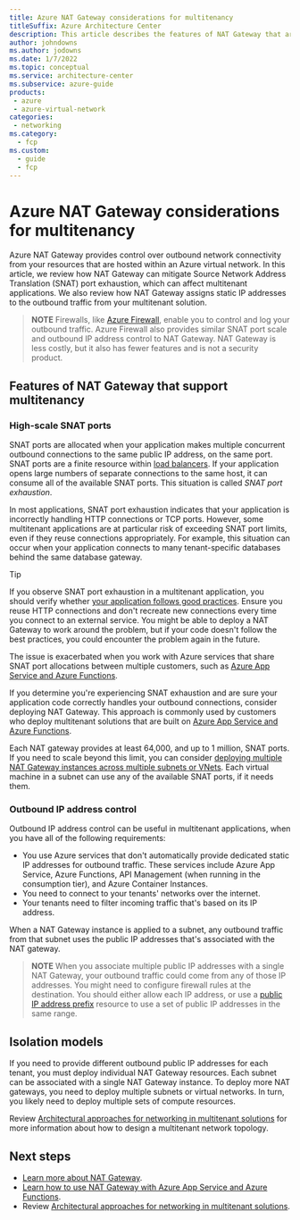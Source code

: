 ```yaml
---
title: Azure NAT Gateway considerations for multitenancy
titleSuffix: Azure Architecture Center
description: This article describes the features of NAT Gateway that are useful when you work with multitenanted systems. It also provides links to guidance and examples for how to use NAT Gateway in a multitenant solution.
author: johndowns
ms.author: jodowns
ms.date: 1/7/2022
ms.topic: conceptual
ms.service: architecture-center
ms.subservice: azure-guide
products:
 - azure
 - azure-virtual-network
categories:
 - networking
ms.category:
  - fcp
ms.custom:
  - guide
  - fcp
---
```


# Azure NAT Gateway considerations for multitenancy

Azure NAT Gateway provides control over outbound network connectivity from your resources that are hosted within an Azure virtual network. In this article, we review how NAT Gateway can mitigate Source Network Address Translation (SNAT) port exhaustion, which can affect multitenant applications. We also review how NAT Gateway assigns static IP addresses to the outbound traffic from your multitenant solution.

> **NOTE**
> Firewalls, like [Azure Firewall](/azure/firewall/overview), enable you to control and log your outbound traffic. Azure Firewall also provides similar SNAT port scale and outbound IP address control to NAT Gateway. NAT Gateway is less costly, but it also has fewer features and is not a security product.

## Features of NAT Gateway that support multitenancy

### High-scale SNAT ports

SNAT ports are allocated when your application makes multiple concurrent outbound connections to the same public IP address, on the same port. SNAT ports are a finite resource within [load balancers](/azure/load-balancer/load-balancer-outbound-connections). If your application opens large numbers of separate connections to the same host, it can consume all of the available SNAT ports. This situation is called *SNAT port exhaustion*.
 
In most applications, SNAT port exhaustion indicates that your application is incorrectly handling HTTP connections or TCP ports. However, some multitenant applications are at particular risk of exceeding SNAT port limits, even if they reuse connections appropriately. For example, this situation can occur when your application connects to many tenant-specific databases behind the same database gateway.

> [!TIP]
> If you observe SNAT port exhaustion in a multitenant application, you should verify whether [your application follows good practices](/azure/load-balancer/troubleshoot-outbound-connection#connectionreuse). Ensure you reuse HTTP connections and don't recreate new connections every time you connect to an external service. You might be able to deploy a NAT Gateway to work around the problem, but if your code doesn't follow the best practices, you could encounter the problem again in the future.

The issue is exacerbated when you work with Azure services that share SNAT port allocations between multiple customers, such as [Azure App Service and Azure Functions](/azure/app-service/troubleshoot-intermittent-outbound-connection-errors).

If you determine you're experiencing SNAT exhaustion and are sure your application code correctly handles your outbound connections, consider deploying NAT Gateway. This approach is commonly used by customers who deploy multitenant solutions that are built on [Azure App Service and Azure Functions](/azure/app-service/networking/nat-gateway-integration).

Each NAT gateway provides at least 64,000, and up to 1 million, SNAT ports. If you need to scale beyond this limit, you can consider [deploying multiple NAT Gateway instances across multiple subnets or VNets](/azure/virtual-network/nat-gateway/nat-gateway-resource#performance). Each virtual machine in a subnet can use any of the available SNAT ports, if it needs them.

### Outbound IP address control

Outbound IP address control can be useful in multitenant applications, when you have all of the following requirements:

- You use Azure services that don't automatically provide dedicated static IP addresses for outbound traffic. These services include Azure App Service, Azure Functions, API Management (when running in the consumption tier), and Azure Container Instances.
- You need to connect to your tenants' networks over the internet.
- Your tenants need to filter incoming traffic that's based on its IP address.

When a NAT Gateway instance is applied to a subnet, any outbound traffic from that subnet uses the public IP addresses that's associated with the NAT gateway.

> **NOTE**
> When you associate multiple public IP addresses with a single NAT Gateway, your outbound traffic could come from any of those IP addresses. You might need to configure firewall rules at the destination. You should either allow each IP address, or use a [public IP address prefix](/azure/virtual-network/ip-services/public-ip-address-prefix) resource to use a set of public IP addresses in the same range.

## Isolation models

If you need to provide different outbound public IP addresses for each tenant, you must deploy individual NAT Gateway resources. Each subnet can be associated with a single NAT Gateway instance. To deploy more NAT gateways, you need to deploy multiple subnets or virtual networks. In turn, you likely need to deploy multiple sets of compute resources.

Review [Architectural approaches for networking in multitenant solutions](../approaches/networking.md) for more information about how to design a multitenant network topology.

## Next steps

- [Learn more about NAT Gateway](/azure/virtual-network/nat-gateway/nat-gateway-resource).
- [Learn how to use NAT Gateway with Azure App Service and Azure Functions](/azure/app-service/networking/nat-gateway-integration).
- Review [Architectural approaches for networking in multitenant solutions](../approaches/networking.md).
